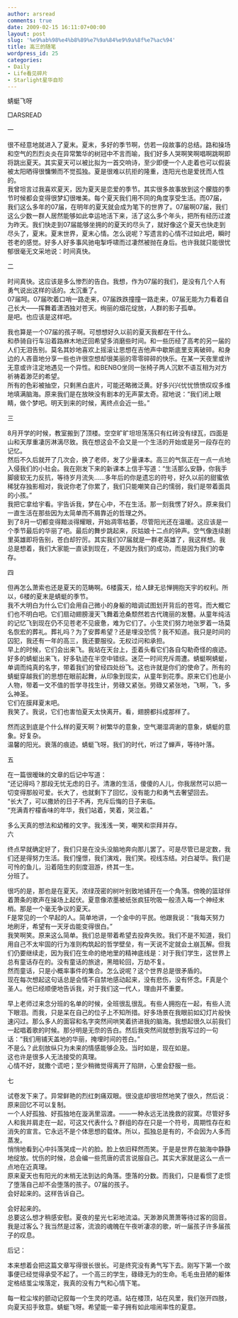 ```yaml
---
author: arsread
comments: true
date: 2009-02-15 16:11:07+00:00
layout: post
slug: '%e9%ab%98%e4%b8%89%e7%9a%84%e9%9a%8f%e7%ac%94'
title: 高三的随笔
wordpress_id: 25
categories:
- Daily
- Life看见碎片
- Starlight星华自珍
---
```


蜻蜓飞呀  
  
□ARSREAD  
  
一  
  
很不经意地就进入了夏末。夏末，多好的季节啊，仿若一段故事的总结。路和操场和空气的烈烈炎炎在异常繁华的树冠中不言而喻，我们好多人哭啊笑啊唱啊跳啊即将跳出夏天。其实夏天可以被比拟为一首交响诗，至少即便一个人走着也可以假装被太阳晒得很慵懒而不觉孤独。夏是很难以抗拒的隆重，连阳光也是爱抚而人性的。  
我曾坦言过我喜欢夏天，因为夏天是恋爱的季节。其实很多故事放到这个朦胧的季节时候都会变得很梦幻很唯美。每个夏天我们用不同的角度享受生活。而07届，我们这么多年的07届，在明年的夏天就会成为笔下的世界了。07届啊07届，我们这么少数一群人居然能够如此幸运地活下来，活了这么多个年头，把所有经历过渡为昨天。我们快走到07届能够坐拥的的夏天的尽头了，就好像这个夏天也快走到尽头了，夏末。夏末世界，夏末心情。怎么说呢？写遗言的心情不过如此吧，瞬时苍老的感觉。好多人好多事风驰电掣呼啸而过凄然被抛在身后。也许我就只能很忧郁很毫无文采地说：时间真快。  
  
二  
  
时间真快。这应该是多么惨烈的告白。我想，作为07届的我们，是没有几个人有勇气说出这样的话的。太沉重了。  
07届呵。07届吹着口哨一路走来，07届跌跌撞撞一路走来，07届无能为力看着自己长大——挥舞着潇洒独对苍天。绚丽的烟花绽放，人群的影子孤单。  
是吧。也应该是这样吧。  
  
我也算是一个07届的孩子啊。可想想好久以前的夏天我都在干什么。  
和恭骑自行车沿着路麻木地迂回希望多消磨些时间。和一些历经了高考的另一届的人们无泪告别。莫名其妙地喜欢上摇滚让思想在吉他声中歇斯底里支离破碎。和身边的人吝啬地分享一些也许很空想却很美丽的零零碎碎的快乐。在某一天夜里或许无意或许注定地遇见一个异性。和BENBO坐同一张椅子两人沉默不语互相为对方祈祷着渺茫的希望。  
所有的色彩被抽空，只剩黑白底片，可能还略微泛黄。好多兴兴忧忧愤愤叹叹多维地填满脑海。原来我们是在放映没有剧本的无声蒙太奇。寂地说：“我们闭上眼睛，做个梦吧。明天到来的时候，离终点会近一些。”  
  
三  
  
8月开学的时候，教室搬到了顶楼。空空旷旷坦坦荡荡只有红砖没有绿瓦，四面是山和天厚重凄厉淋漓尽致。我在想这会不会又是一个生活的开始或是另一段存在的记忆。  
然后不久后就开了几次会，换了老师，发了少量课本。高三的气氛正在一点一点地入侵我们的小社会。我在刚发下来的新课本上信手写道：“生活那么安静，你我手脚疲软无力反抗，等待岁月流失……多年后的你是遗忘的符号，好久以前的甜蜜依稀犹存独影相对，我说你老了你累了，我们只能嘲笑自己的懦弱，我们是带着面具的小孩。”  
我把它拿给宇看。宇告诉我，梦在心中，不在生活。那一刻我愣了好久。原来我们一直生活在那些因为太简单而不屑靠近的哲理之外。  
到了8月一切都变得黯淡得耀眼，开始凋零枯萎，尽管阳光还在温暖。这应该是一个季节最后的华丽了吧。最后的舞步跳起来，灰姑娘十二点的钟声。空气像连续剧里英雄即将告别，苍白却狞厉。其实我们07届就是一群老英雄了，我这样想。我总是想着，我们大家能一直读到现在，不是因为我们的成功，而是因为我们的幸存。  
  
四  
  
但再怎么萧索也还是夏天的范畴啊。6楼露天，给人肆无忌惮拥抱天宇的权利。所以，6楼的夏末是蜻蜓的季节。  
我不大明白为什么它们会用自己微小的身躯的暗调试图划开背后的苍穹。而大概它们也不明白吧。它们扇动翅膀漫天飞舞着沧桑颓然若古代瑰丽的发簪。从童年纯洁的记忆飞到现在仍不见苍老不见疲惫，难为它们了。小生灵们努力地张罗着一场莫名恢宏的葬礼。葬礼吗？为了安葬希望？还是埋没恐慌？我不知道。我只是时间的囚犯，我还有一年的高三，我还要服役。无权过问和承担。  
早上的时候，它们会出来飞。我站在天台上，歪着头看它们各自勾勒奇怪的痕迹。好多的蜻蜓出来飞，好多轨迹在半空中错综。迷茫一时间充斥周遭。蜻蜓啊蜻蜓，单调而纯真的名字，带着我们的曾经四处纷飞。这也许就是你们的使命了。所有的蜻蜓穿越我们的思想在眼前起舞，从印象到现实，从童年到花季。原来它们也是小人物，带着一文不值的哲学寻找生计，劳碌又紧张。劳碌又紧张地，飞啊，飞，多么神圣。  
它们在膜拜夏末吧。  
我笑了。我说，它们也害怕夏天太快离开。看，翅膀都抖成那样了。  
  
然而这到底是个什么样的夏天啊？树繁华的意象，空气潮湿凋谢的意象，蜻蜓的意象。好复杂。  
温馨的阳光。衰落的痕迹。蜻蜓飞呀。我们的时代，听过了蝉声，等待叶落。  
  
五  
  
在一篇很暧昧的文章的后记中写道：  
“还记得吗？那段无忧无虑的日子。清澈的生活，傻傻的人儿，你我居然可以把一切变得那般可爱。长大了，也就剩下了回忆，没有能力和勇气去奢望回去。  
“长大了，可以撒娇的日子不再，充斥后悔的日子来临。  
“充满青柠檬香味的年华，我们站着，笑着，哭泣着。”  
  
多么天真的想法和幼稚的文字。我浅浅一笑，嘲笑和崇拜并存。  
六  
  
终点早就确定好了，我们只是在没头没脑地奔向那儿罢了。可是尽管已是定数，我们还是得努力生活。我们憧憬，我们演戏，我们笑。视线冻结。对白凝华。我们是可怜的鱼儿，沿着陌生的刻度洄游，终其一生。  
分班了。  
  
很巧的是，那也是在夏天。浓绿茂密的树叶别致地铺开在一个角落。傍晚的篮球伴着萧条的歌声在操场上起伏。夏意像浓墨被纸张疯狂吮吸一般渍入每一个神经末梢。那是一个毫无争议的夏天。  
F是常见的一个早起的人。简单地讲，一个金中的平民。他跟我说：“我每天努力地刷牙，希望有一天牙齿能变得很白。”  
我笑啊笑。原来这么简单。我们总是带着希望去投奔失败。我们不是不知道，我们用自己不太牢固的行为准则构筑起的哲学壁垒，有一天说不定就会土崩瓦解。但我们仍要继续走，因为我们在生命的绝地里的精神底线是：对于我们学生，这世界上总有童话存在的。没有童话的旅途，黑暗轮回，万劫不复。  
然而童话，只是小概率事件的集合。怎么说呢？这个世界总是很矛盾的。  
现在每次想起这句话总是会情不自禁地感动起来，没有悲伤，没有怀念。F真是个圣人。他已经顺便地告诉我，对于我们这一代人，理由并不重要。  
  
早上老师过来念分班的名单的时候，全班很乱很乱。有些人拥抱在一起，有些人流下眼泪。而我，只是呆在自己的位子上不知所措。好多场景在我眼前如幻灯片般快速闪过。那么多人的面容和名字突然间哄笑着挤进我的脑海。我想起很久以前我们一起唱着歌的时候。那分明是无奈的告白。然后我突然间就想到我写过的一句话：“我们用铺天盖地的华丽，掩埋时间的苍白。”  
不是么？此刻放纵只为未来的情感能够企及。当时如是，现在如是。  
这也许是很多人无法接受的真理。  
心情不好，就撒个谎吧；至少稍微觉得离开了陷阱，心里会舒服一些。  
  
七  
  
试卷发下来了。异常鲜艳的烈红刺痛双眼。很没底却很坦然地笑了很久，然后说：原来回忆不可以复制。  
一个人好孤独、好孤独地在漩涡里泅渡。——一种永远无法挽救的寂寞。尽管好多人和我并肩走在一起，可这又代表什么？群组的存在只是一个符号，周期性存在和消失的宣言。它永远不是个体思想的载体。所以，孤独总是有的，不会因为人多而蒸发。  
悄悄地看到心中抖落哭成一片的脸。脸上依旧释然而笑。于是是世界在脑海中静静地绽放。忧伤的时候，总会编一些荒唐的谎言说服自己。其实大家就是这么一点一点地在近真理。  
原来夏天也有阳光的末梢无法到达的角落。堕落的分数。而我们，只是看惯了走惯了堕落自己却不会堕落的孩子。07届的孩子。  
会好起来的。这样告诉自己。  
  
会好起来的。  
总要这么想才稍感安慰。夏夜的星光七彩地流溢。天渺渺风萧萧等待过客的回音。我是过客么？我当然是过客，流浪的魂魄在午夜听凄凉的歌，听一届孩子许多届孩子的叹息。  
  
  
后记：  
  
本来想着会把这篇文章写得很长很长。可是终究没有勇气写下去。刚写下第一个故事便已经觉得承受不起了。一个高三的学生，碌碌无为的生命。毛毛虫丑陋的躯体定格结茧尘埃落定，我真的没有力气和心情下笔。  
  
每一粒尘埃的颤动记叙每一个生灵的呓语。站在楼顶，站在风里，我们张开四肢，向夏天招手致意。蜻蜓飞呀。希望能一辈子拥有如此喧闹率性的夏意。
